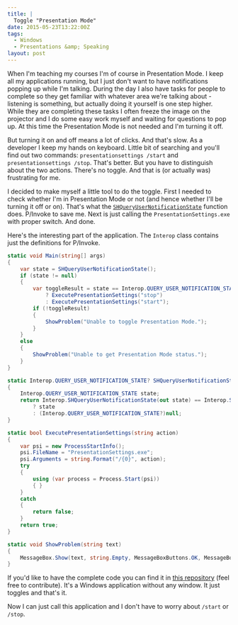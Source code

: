```yaml
---
title: |
  Toggle "Presentation Mode"
date: 2015-05-23T13:22:00Z
tags:
  - Windows
  - Presentations &amp; Speaking
layout: post
---
```

When I'm teaching my courses I'm of course in Presentation Mode. I keep all my applications running, but I just don't want to have notifications popping up while I'm talking. During the day I also have tasks for people to complete so they get familiar with whatever area we're talking about - listening is something, but actually doing it yourself is one step higher. While they are completing these tasks I often freeze the image on the projector and I do some easy work myself and waiting for questions to pop up. At this time the Presentation Mode is not needed and I'm turning it off.

But turning it on and off means a lot of clicks. And that's slow. As a developer I keep my hands on keyboard. Little bit of searching and you'll find out two commands: `presentationsettings /start` and `presentationsettings /stop`. That's better. But you have to distinguish about the two actions. There's no toggle. And that is (or actually was) frustrating for me.

<!-- excerpt -->

I decided to make myself a little tool to do the toggle. First I needed to check whether I'm in Presentation Mode or not (and hence whether I'll be turning it off or on). That's what the [`SHQueryUserNotificationState`][1] function does. P/Invoke to save me. Next is just calling the `PresentationSettings.exe` with proper switch. And done.

Here's the interesting part of the application. The `Interop` class contains just the definitions for P/Invoke.

```csharp
static void Main(string[] args)
{
	var state = SHQueryUserNotificationState();
	if (state != null)
	{
		var toggleResult = state == Interop.QUERY_USER_NOTIFICATION_STATE.QUNS_PRESENTATION_MODE
			? ExecutePresentationSettings("stop")
			: ExecutePresentationSettings("start");
		if (!toggleResult)
		{
			ShowProblem("Unable to toggle Presentation Mode.");
		}
	}
	else
	{
		ShowProblem("Unable to get Presentation Mode status.");
	}
}

static Interop.QUERY_USER_NOTIFICATION_STATE? SHQueryUserNotificationState()
{
	Interop.QUERY_USER_NOTIFICATION_STATE state;
	return Interop.SHQueryUserNotificationState(out state) == Interop.S_OK
		? state
		: (Interop.QUERY_USER_NOTIFICATION_STATE?)null;
}

static bool ExecutePresentationSettings(string action)
{
	var psi = new ProcessStartInfo();
	psi.FileName = "PresentationSettings.exe";
	psi.Arguments = string.Format("/{0}", action);
	try
	{
		using (var process = Process.Start(psi))
		{ }
	}
	catch
	{
		return false;
	}
	return true;
}

static void ShowProblem(string text)
{
	MessageBox.Show(text, string.Empty, MessageBoxButtons.OK, MessageBoxIcon.Exclamation);
}
```

If you'd like to have the complete code you can find it in [this repository][2] (feel free to contribute). It's a Windows application without any window. It just toggles and that's it.

Now I can just call this application and I don't have to worry about `/start` or `/stop`.

[1]: https://msdn.microsoft.com/en-us/library/windows/desktop/bb762242%28v=vs.85%29.aspx
[2]: https://github.com/cincuranet/PresentationModeToggle